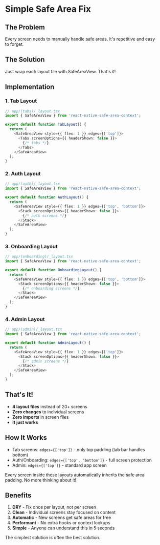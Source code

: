 # Simple Safe Area Fix

## The Problem
Every screen needs to manually handle safe areas. It's repetitive and easy to forget.

## The Solution
Just wrap each layout file with SafeAreaView. That's it!

## Implementation

### 1. Tab Layout
```typescript
// app/(tabs)/_layout.tsx
import { SafeAreaView } from 'react-native-safe-area-context';

export default function TabLayout() {
  return (
    <SafeAreaView style={{ flex: 1 }} edges={['top']}>
      <Tabs screenOptions={{ headerShown: false }}>
        {/* tabs */}
      </Tabs>
    </SafeAreaView>
  );
}
```

### 2. Auth Layout
```typescript
// app/(auth)/_layout.tsx
import { SafeAreaView } from 'react-native-safe-area-context';

export default function AuthLayout() {
  return (
    <SafeAreaView style={{ flex: 1 }} edges={['top', 'bottom']}>
      <Stack screenOptions={{ headerShown: false }}>
        {/* auth screens */}
      </Stack>
    </SafeAreaView>
  );
}
```

### 3. Onboarding Layout
```typescript
// app/(onboarding)/_layout.tsx
import { SafeAreaView } from 'react-native-safe-area-context';

export default function OnboardingLayout() {
  return (
    <SafeAreaView style={{ flex: 1 }} edges={['top', 'bottom']}>
      <Stack screenOptions={{ headerShown: false }}>
        {/* onboarding screens */}
      </Stack>
    </SafeAreaView>
  );
}
```

### 4. Admin Layout
```typescript
// app/(admin)/_layout.tsx
import { SafeAreaView } from 'react-native-safe-area-context';

export default function AdminLayout() {
  return (
    <SafeAreaView style={{ flex: 1 }} edges={['top']}>
      <Stack screenOptions={{ headerShown: false }}>
        {/* admin screens */}
      </Stack>
    </SafeAreaView>
  );
}
```

## That's It!

- **4 layout files** instead of 20+ screens
- **Zero changes** to individual screens
- **Zero imports** in screen files
- **It just works**

## How It Works

- Tab screens: `edges={['top']}` - only top padding (tab bar handles bottom)
- Auth/Onboarding: `edges={['top', 'bottom']}` - full screen protection
- Admin: `edges={['top']}` - standard app screen

Every screen inside these layouts automatically inherits the safe area padding. No more thinking about it!

## Benefits

1. **DRY** - Fix once per layout, not per screen
2. **Clean** - Individual screens stay focused on content
3. **Automatic** - New screens get safe areas for free
4. **Performant** - No extra hooks or context lookups
5. **Simple** - Anyone can understand this in 5 seconds

The simplest solution is often the best solution.